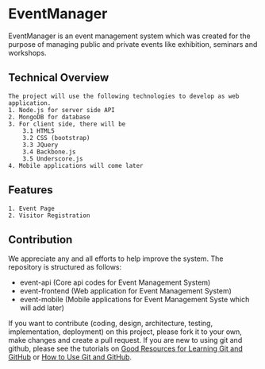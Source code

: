 # EventManager
EventManager is an event management system which was created for the purpose of managing public and private events like exhibition, seminars and workshops.
## Technical Overview
	The project will use the following technologies to develop as web application.
	1. Node.js for server side API
	2. MongoDB for database
	3. For client side, there will be
		3.1 HTML5
		3.2 CSS (bootstrap)
		3.3 JQuery
		3.4 Backbone.js
		3.5 Underscore.js
	4. Mobile applications will come later
## Features
	1. Event Page
	2. Visitor Registration
## Contribution
We appreciate any and all efforts to help improve the system. The repository is structured as follows:
  + event-api (Core api codes for Event Management System)
  + event-frontend (Web application for Event Management System)
  + event-mobile (Mobile applications for Event Management Syste which will add later)

If you want to contribute (coding, design, architecture, testing, implementation, deployment) on this project, 
please fork it to your own, make changes and create a pull request. If you are new to using git and github, 
please see the tutorials on [Good Resources for Learning Git and GitHub](https://help.github.com/articles/good-resources-for-learning-git-and-github/) 
or [How to Use Git and GitHub](https://www.udacity.com/course/how-to-use-git-and-github--ud775).
